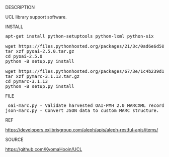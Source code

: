 
DESCRIPTION

UCL library support software.

INSTALL
<pre>
apt-get install python-setuptools python-lxml python-six

wget https://files.pythonhosted.org/packages/21/3c/0ad6e6d50fc355be718fe667541797a27d0252641983b7925df685ef2163/pyoai-2.5.0.tar.gz
tar xzf pyoai-2.5.0.tar.gz
cd pyoai-2.5.0
python -B setup.py install

wget https://files.pythonhosted.org/packages/67/3e/1c4b239d179b2a24e8288ad4ae8f87a667bf5acb4c7907c68e3539ab9284/pymarc-3.1.13.tar.gz
tar xzf pymarc-3.1.13.tar.gz
cd pymarc-3.1.13
python -B setup.py install
</pre>
FILE
<pre>
 oai-marc.py - Validate harvested OAI-PMH 2.0 MARCXML records.
json-marc.py - Convert JSON data to custom MARC structure.
</pre>
REF

https://developers.exlibrisgroup.com/aleph/apis/aleph-restful-apis/items/

SOURCE

https://github.com/KyomaHooin/UCL

